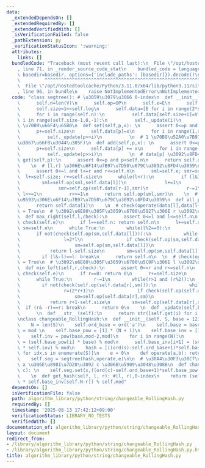 ```yaml
---
data:
  _extendedDependsOn: []
  _extendedRequiredBy: []
  _extendedVerifiedWith: []
  _isVerificationFailed: false
  _pathExtension: py
  _verificationStatusIcon: ':warning:'
  attributes:
    links: []
  bundledCode: "Traceback (most recent call last):\n  File \"/opt/hostedtoolcache/Python/3.11.0/x64/lib/python3.11/site-packages/onlinejudge_verify/documentation/build.py\"\
    , line 71, in _render_source_code_stat\n    bundled_code = language.bundle(stat.path,\
    \ basedir=basedir, options={'include_paths': [basedir]}).decode()\n          \
    \         ^^^^^^^^^^^^^^^^^^^^^^^^^^^^^^^^^^^^^^^^^^^^^^^^^^^^^^^^^^^^^^^^^^^^^^^^^^^^^^^^^\n\
    \  File \"/opt/hostedtoolcache/Python/3.11.0/x64/lib/python3.11/site-packages/onlinejudge_verify/languages/python.py\"\
    , line 96, in bundle\n    raise NotImplementedError\nNotImplementedError\n"
  code: "class segtree(): # \u3059\u3079\u3066 0-index\n  def __init__(self,V,OP,E):\n\
    \      self.n=len(V)\n      self.op=OP\n      self.e=E\n      self.log=(self.n-1).bit_length()\n\
    \      self.size=1<<self.log\n      self.data=[E for i in range(2*self.size)]\n\
    \      for i in range(self.n):\n          self.data[self.size+i]=V[i]\n      for\
    \ i in range(self.size-1,0,-1):\n          self._update(i)\n          \n  # 1\
    \ \u70B9\u66F4\u65B0\n  def set(self,p,x): \n      assert 0<=p and p<self.n\n\
    \      p+=self.size\n      self.data[p]=x\n      for i in range(1,self.log+1):\n\
    \          self._update(p>>i)\n          \n  # 1 \u70B9\u52A0\u7B97(\u81EA\u5206\
    \u3067\u66F8\u3044\u305F)\n  def add(self,p,x): \n      assert 0<=p and p<self.n\n\
    \      p+=self.size\n      self.data[p] += x\n      for i in range(1,self.log+1):\n\
    \          self._update(p>>i)\n          \n  # data[p] \u3092\u8FD4\u3059\n  def\
    \ get(self,p):\n      assert 0<=p and p<self.n\n      return self.data[p+self.size]\n\
    \    \n  # [l,r) \u306E\u6F14\u7B97\u7D50\u679C\u3092\u8FD4\u3059\n  def prod(self,l,r):\n\
    \      assert 0<=l and l<=r and r<=self.n\n      sml=self.e; smr=self.e\n    \
    \  l+=self.size; r+=self.size\n      while(l<r):\n          if (l&1):\n      \
    \        sml=self.op(sml,self.data[l])\n              l+=1\n          if (r&1):\n\
    \              smr=self.op(self.data[r-1],smr)\n              r-=1\n         \
    \ l>>=1\n          r>>=1\n      return self.op(sml,smr)\n    \n  # \u5168\u533A\
    \u9593\u306E\u6F14\u7B97\u7D50\u679C\u3092\u8FD4\u3059\n  def all_prod(self):\n\
    \      return self.data[1]\n    \n  # check(operate(data[l],data[l+1],...,data[r-1]))\
    \ = True\n  # \u3092\u6E80\u305F\u3059\u6700\u5927\u306E r \u3092\u8FD4\u3059\n\
    \  def max_right(self,l,check):\n      assert 0<=l and l<=self.n\n      assert\
    \ check(self.e)\n      if l==self.n: return self.n\n      l+=self.size\n     \
    \ sm=self.e\n      while True:\n        while(l%2==0):\n            l>>=1\n  \
    \      if not(check(self.op(sm,self.data[l]))):\n            while(l<self.size):\n\
    \                l=2*l\n                if check(self.op(sm,self.data[l])):\n\
    \                    sm=self.op(sm,self.data[l])\n                    l+=1\n \
    \           return l-self.size\n        sm=self.op(sm,self.data[l])\n        l+=1\n\
    \        if (l&-l)==l: break\n      return self.n\n  \n  # check(operate(data[l],data[l+1],...,data[r-1]))\
    \ = True\n  # \u3092\u6E80\u305F\u3059\u6700\u5C0F\u306E l \u3092\u8FD4\u3059\n\
    \  def min_left(self,r,check):\n      assert 0<=r and r<=self.n\n      assert\
    \ check(self.e)\n      if r==0: return 0\n      r+=self.size\n      sm=self.e\n\
    \      while True:\n        r-=1\n        while(r>1 and (r%2)):\n            r>>=1\n\
    \        if not(check(self.op(self.data[r],sm))):\n            while(r<self.size):\n\
    \                r=(2*r+1)\n                if check(self.op(self.data[r],sm)):\n\
    \                    sm=self.op(self.data[r],sm)\n                    r-=1\n \
    \           return r+1-self.size\n        sm=self.op(self.data[r],sm)\n      \
    \  if (r& -r)==r: break\n      return 0\n    \n  def _update(self,k):\n      self.data[k]=self.op(self.data[2*k],self.data[2*k+1])\n\
    \      \n  def __str__(self):\n      return str([self.get(i) for i in range(self.n)])\n\
    \nclass changeable_RollingHash:\n  def __init__(self, S, base = 1237, mod = (1<<61)-1):\n\
    \    N = len(S)\n    self.ord_base = ord('a')\n    self.base = base\n    self.mod\
    \ = mod \n    self.base_pow = [1] * (N + 1)\n    self.base_inv = [1] * (N + 1)\n\
    \    self.inv = pow(base,mod-2,mod)\n    for i in range(N):\n      self.base_pow[i+1]\
    \ = (self.base_pow[i] * base) % mod\n      self.base_inv[i+1] = (self.base_inv[i]\
    \ * self.inv) % mod\n    hash = [((ord(s)-self.ord_base+1)*self.base_pow[N-idx-1])%mod\
    \ for idx,s in enumerate(S)]\n    e = 0\n    def operate(a,b): return (a+b)%mod\n\
    \    self.seg = segtree(hash,operate,e)\n\n  # \u30A4\u30F3\u30C7\u30C3\u30AF\u30B9\
    \ x \u306E\u8981\u7D20\u3092 c \u306B\u5909\u3048\u308B\n  def change(self, x,\
    \ c): \n    self.seg.set(x,((ord(c)-self.ord_base+1)*self.base_pow[self.N-x-1])%self.mod)\n\
    \    \n  def get_hash(self, l, r): #[l, r),0-index\n    return (self.seg.prod(l,r)\
    \ * self.base_inv[self.N-r]) % self.mod"
  dependsOn: []
  isVerificationFile: false
  path: algorithm_library/python/string/changeable_RollingHash.py
  requiredBy: []
  timestamp: '2025-08-13 17:42:12+09:00'
  verificationStatus: LIBRARY_NO_TESTS
  verifiedWith: []
documentation_of: algorithm_library/python/string/changeable_RollingHash.py
layout: document
redirect_from:
- /library/algorithm_library/python/string/changeable_RollingHash.py
- /library/algorithm_library/python/string/changeable_RollingHash.py.html
title: algorithm_library/python/string/changeable_RollingHash.py
---
```

